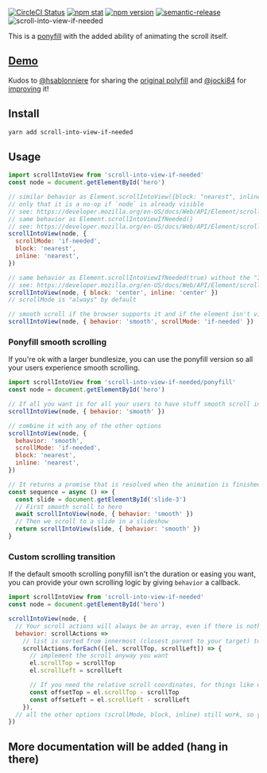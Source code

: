 [![CircleCI Status](https://img.shields.io/circleci/project/github/stipsan/scroll-into-view-if-needed.svg?style=flat-square)](https://circleci.com/gh/stipsan/scroll-into-view-if-needed)
[![npm stat](https://img.shields.io/npm/dm/scroll-into-view-if-needed.svg?style=flat-square)](https://npm-stat.com/charts.html?package=scroll-into-view-if-needed)
[![npm version](https://img.shields.io/npm/v/scroll-into-view-if-needed.svg?style=flat-square)](https://www.npmjs.com/package/scroll-into-view-if-needed)
[![semantic-release](https://img.shields.io/badge/%20%20%F0%9F%93%A6%F0%9F%9A%80-semantic--release-e10079.svg?style=flat-square)](https://github.com/semantic-release/semantic-release)
![scroll-into-view-if-needed](https://user-images.githubusercontent.com/81981/39338772-34165fb2-49c5-11e8-9d29-38acb6842db8.png)

This is a [ponyfill](https://ponyfill.com) with the added ability of animating
the scroll itself.

## [Demo](https://stipsan.github.io/scroll-into-view-if-needed/)

Kudos to [@hsablonniere](https://github.com/hsablonniere) for sharing the
[original polyfill](https://gist.github.com/hsablonniere/2581101) and
[@jocki84](https://github.com/jocki84) for
[improving](https://gist.github.com/jocki84/6ffafd003387179a988e) it!

## Install

```bash
yarn add scroll-into-view-if-needed
```

## Usage

```js
import scrollIntoView from 'scroll-into-view-if-needed'
const node = document.getElementById('hero')

// similar behavior as Element.scrollIntoView({block: "nearest", inline: "nearest"})
// only that it is a no-op if `node` is already visible
// see: https://developer.mozilla.org/en-US/docs/Web/API/Element/scrollIntoView
// same behavior as Element.scrollIntoViewIfNeeded()
// see: https://developer.mozilla.org/en-US/docs/Web/API/Element/scrollIntoViewIfNeeded
scrollIntoView(node, {
  scrollMode: 'if-needed',
  block: 'nearest',
  inline: 'nearest',
})

// same behavior as Element.scrollIntoViewIfNeeded(true) without the "IfNeeded" behavior
// see: https://developer.mozilla.org/en-US/docs/Web/API/Element/scrollIntoViewIfNeeded
scrollIntoView(node, { block: 'center', inline: 'center' })
// scrollMode is "always" by default

// smooth scroll if the browser supports it and if the element isn't visible
scrollIntoView(node, { behavior: 'smooth', scrollMode: 'if-needed' })
```

### Ponyfill smooth scrolling

If you're ok with a larger bundlesize, you can use the ponyfill version so all
your users experience smooth scrolling.

```js
import scrollIntoView from 'scroll-into-view-if-needed/ponyfill'
const node = document.getElementById('hero')

// If all you want is for all your users to have stuff smooth scroll into view
scrollIntoView(node, { behavior: 'smooth' })

// combine it with any of the other options
scrollIntoView(node, {
  behavior: 'smooth',
  scrollMode: 'if-needed',
  block: 'nearest',
  inline: 'nearest',
})

// It returns a promise that is resolved when the animation is finished
const sequence = async () => {
  const slide = document.getElementById('slide-3')
  // First smooth scroll to hero
  await scrollIntoView(node, { behavior: 'smooth' })
  // Then we scroll to a slide in a slideshow
  return scrollIntoView(slide, { behavior: 'smooth' })
}
```

### Custom scrolling transition

If the default smooth scrolling ponyfill isn't the duration or easing you want,
you can provide your own scrolling logic by giving `behavior` a callback.

```js
import scrollIntoView from 'scroll-into-view-if-needed'
const node = document.getElementById('hero')

scrollIntoView(node, {
  // Your scroll actions will always be an array, even if there is nothing to scroll
  behavior: scrollActions =>
    // list is sorted from innermost (closest parent to your target) to outermost (often the document.body or viewport)
    scrollActions.forEach(([el, scrollTop, scrollLeft]) => {
      // implement the scroll anyway you want
      el.scrollTop = scrollTop
      el.scrollLeft = scrollLeft

      // If you need the relative scroll coordinates, for things like window.scrollBy style logic, just do the math
      const offsetTop = el.scrollTop - scrollTop
      const offsetLeft = el.scrollLeft - scrollLeft
    }),
  // all the other options (scrollMode, block, inline) still work, so you don't need to reimplement them (unless you really really want to)
})
```

## More documentation will be added (hang in there)
